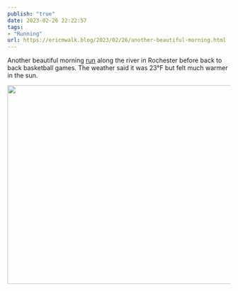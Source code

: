 ```yaml
---
publish: "true"
date: 2023-02-26 22:22:57
tags:
- "Running"
url: https://ericmwalk.blog/2023/02/26/another-beautiful-morning.html
---
```

Another beautiful morning [run](http://www.strava.com/activities/8626810006) along the river in Rochester before back to back basketball games. The weather said it was 23°F but felt much warmer in the sun.


<img src="uploads/2023/58a33b7f10.jpg" width="600" height="449" alt="">